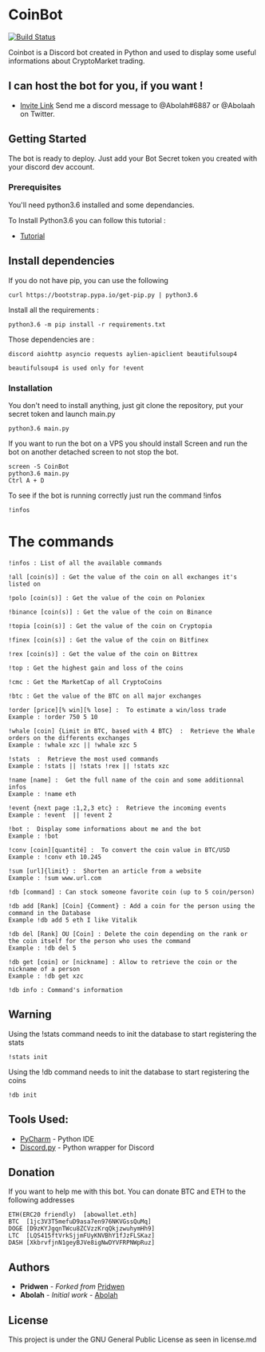 # CoinBot

[![Build Status](https://travis-ci.org/Abolah/Coinbot.svg?branch=master)](https://travis-ci.org/Abolah/Coinbot)

Coinbot is a Discord bot created in Python and used to display some useful informations about CryptoMarket trading.

## I can host the bot for you, if you want !
* [Invite Link](https://discordapp.com/api/oauth2/authorize?client_id=367061304042586124&permissions=116736&scope=bot)
Send me a discord message to @Abolah#6887 or @Abolaah on Twitter.

## Getting Started

The bot is ready to deploy. Just add your Bot Secret token you created with your discord dev account.

### Prerequisites

You'll need python3.6 installed and some dependancies.

To Install Python3.6 you can follow this tutorial :

* [Tutorial](https://unix.stackexchange.com/questions/332641/how-to-install-python-3-6)

## Install dependencies

If you do not have pip, you can use the following

```
curl https://bootstrap.pypa.io/get-pip.py | python3.6
```

Install all the requirements :
```
python3.6 -m pip install -r requirements.txt
```

Those dependencies are :
```
discord aiohttp asyncio requests aylien-apiclient beautifulsoup4

beautifulsoup4 is used only for !event
```

### Installation

You don't need to install anything, just git clone the repository, put your secret token and launch main.py


```
python3.6 main.py
```
If you want to run the bot on a VPS you should install Screen and run the bot on another detached screen to not stop the bot.

```
screen -S CoinBot
python3.6 main.py
Ctrl A + D
```


To see if the bot is running correctly just run the command !infos
```
!infos
```
# The commands

```
!infos : List of all the available commands
```
```
!all [coin(s)] : Get the value of the coin on all exchanges it's listed on
```
```
!polo [coin(s)] : Get the value of the coin on Poloniex
```
```
!binance [coin(s)] : Get the value of the coin on Binance
```
```
!topia [coin(s)] : Get the value of the coin on Cryptopia
```
```
!finex [coin(s)] : Get the value of the coin on Bitfinex
```
```
!rex [coin(s)] : Get the value of the coin on Bittrex
```
```
!top : Get the highest gain and loss of the coins
```
```
!cmc : Get the MarketCap of all CryptoCoins
```
```
!btc : Get the value of the BTC on all major exchanges
```
```
!order [price][% win][% lose] :  To estimate a win/loss trade
Example : !order 750 5 10
```
```
!whale [coin] {Limit in BTC, based with 4 BTC}  :  Retrieve the Whale orders on the differents exchanges
Example : !whale xzc || !whale xzc 5
```
```
!stats  :  Retrieve the most used commands
Example : !stats || !stats !rex || !stats xzc
```
```
!name [name] :  Get the full name of the coin and some additionnal infos
Example : !name eth
```
```
!event {next page :1,2,3 etc} :  Retrieve the incoming events
Example : !event  || !event 2
```
```
!bot :  Display some informations about me and the bot
Example : !bot
```
```
!conv [coin][quantité] :  To convert the coin value in BTC/USD
Example : !conv eth 10.245
```
```
!sum [url]{limit} :  Shorten an article from a website
Example : !sum www.url.com
```
```
!db [command] : Can stock someone favorite coin (up to 5 coin/person)

!db add [Rank] [Coin] {Comment} : Add a coin for the person using the command in the Database
Example !db add 5 eth I like Vitalik

!db del [Rank] OU [Coin] : Delete the coin depending on the rank or the coin itself for the person who uses the command
Example : !db del 5

!db get [coin] or [nickname] : Allow to retrieve the coin or the nickname of a person
Example : !db get xzc

!db info : Command's information
```

## Warning

Using the !stats command needs to init the database to start registering the stats
```
!stats init
```

Using the !db command needs to init the database to start registering the coins
```
!db init
```

## Tools Used:

* [PyCharm](https://www.jetbrains.com/pycharm/) - Python IDE
* [Discord.py](https://github.com/Rapptz/discord.py) - Python wrapper for Discord


## Donation

If you want to help me with this bot. You can donate BTC and ETH to the following addresses
```
ETH(ERC20 friendly)  [abowallet.eth]
BTC  [1jc3V3T5mefuD9asa7en976NKVGssQuMq]
DOGE [D9zKYJgqnTWcu8ZCVzzKrqQkjzwuhymHh9]
LTC  [LQS415ftVrkSjjmFUyKNVBhY1fJzFLSKaz]
DASH [XkbrvfjnN1geyBJVe8igNwDYVFRPNWpRuz]
```

## Authors

* **Pridwen** - *Forked from* [Pridwen](https://github.com/Pridwen/Celestina)
* **Abolah** - *Initial work* - [Abolah](https://github.com/Abolah)

## License

This project is under the GNU General Public License as seen in license.md
